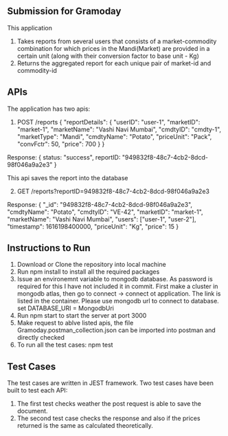 ## Submission for Gramoday

This application

1. Takes reports from several users that consists of a market-commodity combination for which prices in the Mandi(Market) are provided in a certain unit (along with their conversion factor to base unit - Kg)
2. Returns the aggregated report for each unique pair of market-id and commodity-id

## APIs

The application has two apis:

1. POST /reports
   {
   "reportDetails": {
   "userID": "user-1",
   "marketID": "market-1",
   "marketName": "Vashi Navi Mumbai",
   "cmdtyID": "cmdty-1",
   "marketType": "Mandi",
   "cmdtyName": "Potato",
   "priceUnit": "Pack",
   "convFctr": 50,
   "price": 700
   }
   }

Response:
{
status: "success",
reportID: "949832f8-48c7-4cb2-8dcd-98f046a9a2e3"
}

This api saves the report into the database

2. GET /reports?reportID=949832f8-48c7-4cb2-8dcd-98f046a9a2e3

Response:
{
"\_id": "949832f8-48c7-4cb2-8dcd-98f046a9a2e3",
"cmdtyName": "Potato",
"cmdtyID": "VE-42",
"marketID": "market-1",
"marketName": "Vashi Navi Mumbai",
"users": ["user-1", "user-2"],
"timestamp": 1616198400000,
"priceUnit": "Kg",
"price": 15
}

## Instructions to Run

1. Download or Clone the repository into local machine <br />
2. Run npm install to install all the required packages <br />
3. Issue an environemnt variable to mongodb database. As password is required for this I have not included it in commit. First make a cluster in mongodb atlas, then go to connect -> connect ot application. The link is listed in the container. Please use mongodb url to connect to database. set DATABASE_URI = MongodbUri
4. Run npm start to start the server at port 3000 <br />
5. Make request to ablve listed apis, the file Gramoday.postman_collection.json can be imported into postman and directly checked <br />
6. To run all the test cases: npm test <br />

## Test Cases

The test cases are written in JEST framework. Two test cases have been built to test each API:

1. The first test checks weather the post request is able to save the document. <br />
2. The second test case checks the response and also if the prices returned is the same as calculated theoretically.<br />
